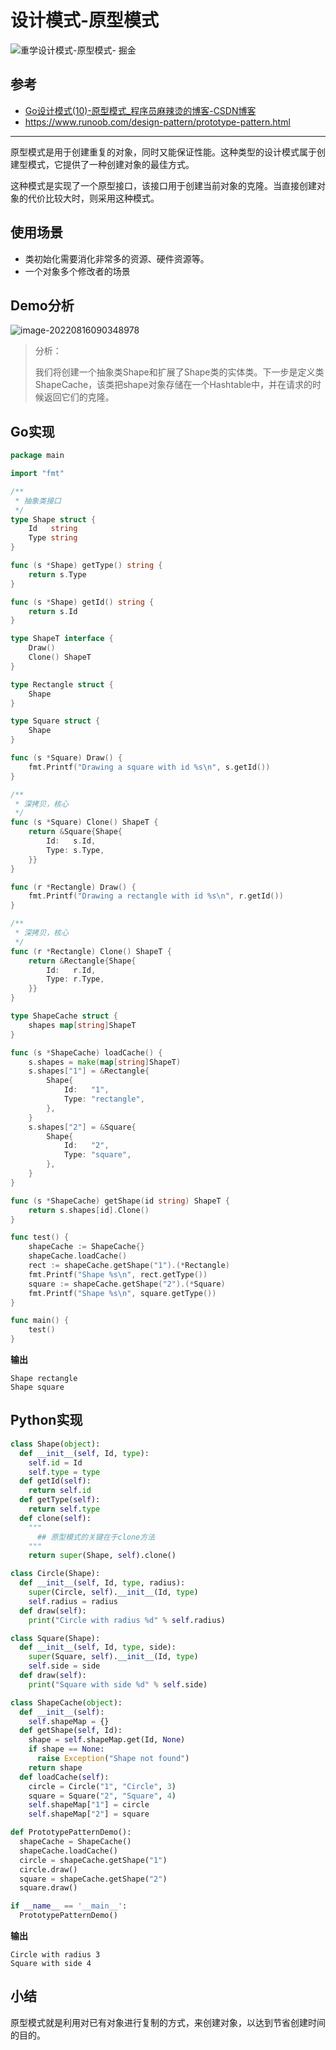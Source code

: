 # 设计模式-原型模式

![重学设计模式-原型模式- 掘金](https://encrypted-tbn0.gstatic.com/images?q=tbn:ANd9GcT-doc3ZTYZ4RhCEg4hFJf6TOpzPCbhDyhIbQ&usqp=CAU)

## 参考

- [Go设计模式(10)-原型模式_程序员麻辣烫的博客-CSDN博客](https://blog.csdn.net/shida219/article/details/116461450)
- https://www.runoob.com/design-pattern/prototype-pattern.html

---

原型模式是用于创建重复的对象，同时又能保证性能。这种类型的设计模式属于创建型模式，它提供了一种创建对象的最佳方式。

这种模式是实现了一个原型接口，该接口用于创建当前对象的克隆。当直接创建对象的代价比较大时，则采用这种模式。



## 使用场景

- 类初始化需要消化非常多的资源、硬件资源等。
- 一个对象多个修改者的场景

## Demo分析

![image-20220816090348978](C:\Users\86136\AppData\Roaming\Typora\typora-user-images\image-20220816090348978.png)

> 分析：
>
> 我们将创建一个抽象类Shape和扩展了Shape类的实体类。下一步是定义类ShapeCache，该类把shape对象存储在一个Hashtable中，并在请求的时候返回它们的克隆。

## Go实现

```go
package main

import "fmt"

/**
 * 抽象类接口
 */
type Shape struct {
	Id   string
	Type string
}

func (s *Shape) getType() string {
	return s.Type
}

func (s *Shape) getId() string {
	return s.Id
}

type ShapeT interface {
	Draw()
	Clone() ShapeT
}

type Rectangle struct {
	Shape
}

type Square struct {
	Shape
}

func (s *Square) Draw() {
	fmt.Printf("Drawing a square with id %s\n", s.getId())
}

/**
 * 深拷贝，核心
 */
func (s *Square) Clone() ShapeT {
	return &Square{Shape{
		Id:   s.Id,
		Type: s.Type,
	}}
}

func (r *Rectangle) Draw() {
	fmt.Printf("Drawing a rectangle with id %s\n", r.getId())
}

/**
 * 深拷贝，核心
 */
func (r *Rectangle) Clone() ShapeT {
	return &Rectangle{Shape{
		Id:   r.Id,
		Type: r.Type,
	}}
}

type ShapeCache struct {
	shapes map[string]ShapeT
}

func (s *ShapeCache) loadCache() {
	s.shapes = make(map[string]ShapeT)
	s.shapes["1"] = &Rectangle{
		Shape{
			Id:   "1",
			Type: "rectangle",
		},
	}
	s.shapes["2"] = &Square{
		Shape{
			Id:   "2",
			Type: "square",
		},
	}
}

func (s *ShapeCache) getShape(id string) ShapeT {
	return s.shapes[id].Clone()
}

func test() {
	shapeCache := ShapeCache{}
	shapeCache.loadCache()
	rect := shapeCache.getShape("1").(*Rectangle)
	fmt.Printf("Shape %s\n", rect.getType())
	square := shapeCache.getShape("2").(*Square)
	fmt.Printf("Shape %s\n", square.getType())
}

func main() {
	test()
}
```

**输出**

```
Shape rectangle
Shape square
```

## Python实现

```python
class Shape(object):
  def __init__(self, Id, type):
    self.id = Id
    self.type = type
  def getId(self):
    return self.id
  def getType(self):
    return self.type
  def clone(self):
    """
      ## 原型模式的关键在于clone方法
    """
    return super(Shape, self).clone()

class Circle(Shape):
  def __init__(self, Id, type, radius):
    super(Circle, self).__init__(Id, type)
    self.radius = radius
  def draw(self):
    print("Circle with radius %d" % self.radius)

class Square(Shape):
  def __init__(self, Id, type, side):
    super(Square, self).__init__(Id, type)
    self.side = side
  def draw(self):
    print("Square with side %d" % self.side)

class ShapeCache(object):
  def __init__(self):
    self.shapeMap = {}
  def getShape(self, Id):
    shape = self.shapeMap.get(Id, None)
    if shape == None:
      raise Exception("Shape not found")
    return shape
  def loadCache(self):
    circle = Circle("1", "Circle", 3)
    square = Square("2", "Square", 4)
    self.shapeMap["1"] = circle
    self.shapeMap["2"] = square

def PrototypePatternDemo():
  shapeCache = ShapeCache()
  shapeCache.loadCache()
  circle = shapeCache.getShape("1")
  circle.draw()
  square = shapeCache.getShape("2")
  square.draw()

if __name__ == '__main__':
  PrototypePatternDemo()
```

**输出**

```
Circle with radius 3
Square with side 4
```

## 小结

原型模式就是利用对已有对象进行复制的方式，来创建对象，以达到节省创建时间的目的。